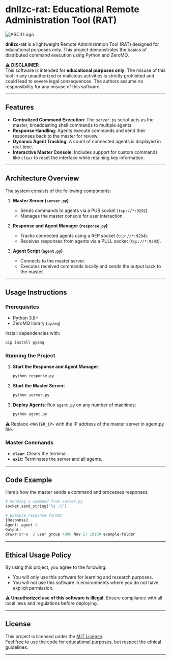 # dnllzc-rat: Educational Remote Administration Tool (RAT)

![ASCII Logo](https://i.imgur.com/HpTXfjH.png)  

**dnllzc-rat** is a lightweight Remote Administration Tool (RAT) designed for educational purposes only. This project demonstrates the basics of distributed command execution using Python and ZeroMQ.

⚠️ **DISCLAIMER**  
This software is intended for **educational purposes only**. The misuse of this tool in any unauthorized or malicious activities is strictly prohibited and could lead to severe legal consequences. The authors assume no responsibility for any misuse of this software.

---

## Features

- **Centralized Command Execution**: 
  The `server.py` script acts as the master, broadcasting shell commands to multiple agents.  
- **Response Handling**: 
  Agents execute commands and send their responses back to the master for review.
- **Dynamic Agent Tracking**: 
  A count of connected agents is displayed in real-time.
- **Interactive Master Console**:
  Includes support for custom commands like `clear` to reset the interface while retaining key information.

---

## Architecture Overview

The system consists of the following components:

1. **Master Server (`server.py`)**  
   - Sends commands to agents via a PUB socket (`tcp://*:9292`).  
   - Manages the master console for user interaction.

2. **Response and Agent Manager (`response.py`)**  
   - Tracks connected agents using a REP socket (`tcp://*:9294`).  
   - Receives responses from agents via a PULL socket (`tcp://*:9293`).  

3. **Agent Script (`agent.py`)**  
   - Connects to the master server.  
   - Executes received commands locally and sends the output back to the master.

---

## Usage Instructions

### Prerequisites
- Python 3.8+  
- ZeroMQ library (`pyzmq`)  

Install dependencies with:  
```bash
pip install pyzmq
```

### Running the Project

1. **Start the Response and Agent Manager**:
   ```bash
   python response.py
   ```

2. **Start the Master Server**:
   ```bash
   python server.py
   ```

3. **Deploy Agents**:
   Run `agent.py` on any number of machines:  
   ```bash
   python agent.py
   ```

⚠️ Replace `<MASTER_IP>` with the IP address of the master server in agent.py file.

### Master Commands
- **`clear`**: Clears the terminal.  
- **`exit`**: Terminates the server and all agents. 

---

## Code Example

Here’s how the master sends a command and processes responses:  
```python
# Sending a command from server.py
socket.send_string("ls -l")

# Example response format
[Response]
Agent: agent-1
Output: 
drwxr-xr-x  2 user group 4096 Nov 17 10:00 example-folder
```

---

## Ethical Usage Policy

By using this project, you agree to the following:
- You will only use this software for learning and research purposes.
- You will not use this software in environments where you do not have explicit permission.  

⚠️ **Unauthorized use of this software is illegal.** Ensure compliance with all local laws and regulations before deploying.

---

## License

This project is licensed under the [MIT License](LICENSE).  
Feel free to use the code for educational purposes, but respect the ethical guidelines.

---
